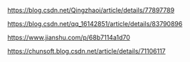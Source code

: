 https://blog.csdn.net/Qingzhaoi/article/details/77897789

https://blog.csdn.net/qq_16142851/article/details/83790896

https://www.jianshu.com/p/68b7114a1d70

https://chunsoft.blog.csdn.net/article/details/71106117